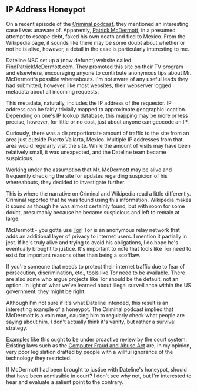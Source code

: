 ## IP Address Honeypot

On a recent episode of the [Criminal podcast](http://thisiscriminal.com/episode-61-vanish-2-17-2017/), they mentioned an interesting case I was unaware of.  Apparently, [Patrick McDermott](https://en.wikipedia.org/wiki/Patrick_McDermott), in a presumed attempt to escape debt, faked his own death and fled to Mexico.  From the Wikipedia page, it sounds like there may be some doubt about whether or not he is alive, however, a detail in the case is particularly interesting to me.

Dateline NBC set up a (now defunct) website called FindPatrickMcDermott.com.  They promoted this site on their TV program and elsewhere, encouraging anyone to contirbute anonymous tips about Mr. McDermott's possible whereabouts.  I'm not aware of any useful leads they had submitted, however, like most websites, their webserver logged metadata about all incoming requests.

This metadata, naturally, includes the IP address of the requestor.  IP address can be fairly trivially mapped to approximate geographic location.  Depending on one's IP lookup database, this mapping may be more or less precise, however, for little or no cost, just about anyone can geocode an IP.

Curiously, there was a disproportionate amount of traffic to the site from an area just outside Puerto Vallarta, Mexico.  Multiple IP addresses from that area would regularly visit the site.  While the amount of visits may have been relatively small, it was unexpected, and the Dateline team became suspicious.

Working under the assumption that Mr. McDermott may be alive and frequently checking the site for updates regarding suspicion of his whereabouts, they decided to investigate further.

This is where the narrative on Criminal and Wikipedia read a little differently.  Criminal reported that he was found using this information.  Wikipedia makes it sound as though he was almost certainly found, but with room for some doubt, presumably because he became suspicious and left to remain at large.

McDermott - you gotta use [Tor](https://www.torproject.org/)!  Tor is an anonymous relay network that adds an additional layer of privacy to internet users.  I mention it partially in jest.  If he's truly alive and trying to avoid his obligations, I do hope he's eventually brought to justice.  It's important to note that tools like Tor need to exist for important reasons other than being a scofflaw.

If you're someone that needs to protect their internet traffic due to fear of persecution, discrimination, etc., tools like Tor need to be available.  There are also some who argue projects like Tor should be the default, not an option.  In light of what we've learned about illegal surveillance within the US government, they might be right.

Although I'm not sure if it's what Dateline intended, this result is an interesting example of a honeypot.  The Criminal podcast implied that McDermott is a vain man, causing him to regularly check what people are saying about him.  I don't actually think it's vanity, but rather a survival strategy.

Examples like this ought to be under proactive review by the court system.  Existing laws such as the [Computer Fraud and Abuse Act](https://en.wikipedia.org/wiki/Computer_Fraud_and_Abuse_Act) are, in my opinion, very poor legislation drafted by people with a willful ignorance of the technology they restricted.

If McDermott had been brought to justice with Dateline's honeypot, should that have been admissible in court?  I don't see why not, but I'm interested to hear and evaluate a salient point to the contrary.
